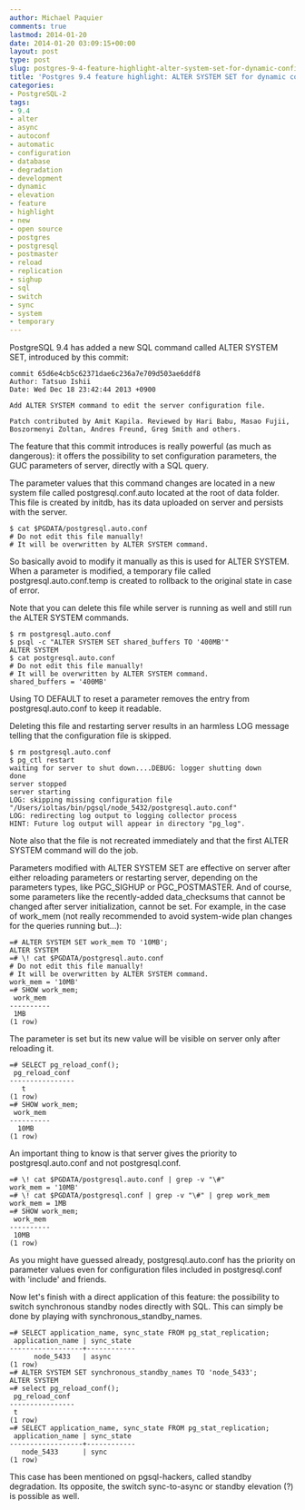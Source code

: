 ```yaml
---
author: Michael Paquier
comments: true
lastmod: 2014-01-20
date: 2014-01-20 03:09:15+00:00
layout: post
type: post
slug: postgres-9-4-feature-highlight-alter-system-set-for-dynamic-configuration
title: 'Postgres 9.4 feature highlight: ALTER SYSTEM SET for dynamic configuration'
categories:
- PostgreSQL-2
tags:
- 9.4
- alter
- async
- autoconf
- automatic
- configuration
- database
- degradation
- development
- dynamic
- elevation
- feature
- highlight
- new
- open source
- postgres
- postgresql
- postmaster
- reload
- replication
- sighup
- sql
- switch
- sync
- system
- temporary
---
```

PostgreSQL 9.4 has added a new SQL command called ALTER SYSTEM SET, introduced by this commit:

    commit 65d6e4cb5c62371dae6c236a7e709d503ae6ddf8
    Author: Tatsuo Ishii
    Date: Wed Dec 18 23:42:44 2013 +0900
 
    Add ALTER SYSTEM command to edit the server configuration file.
 
    Patch contributed by Amit Kapila. Reviewed by Hari Babu, Masao Fujii,
    Boszormenyi Zoltan, Andres Freund, Greg Smith and others.

The feature that this commit introduces is really powerful (as much as dangerous): it offers the possibility to set configuration parameters, the GUC parameters of server, directly with a SQL query.

The parameter values that this command changes are located in a new system file called postgresql.conf.auto located at the root of data folder. This file is created by initdb, has its data uploaded on server and persists with the server.

    $ cat $PGDATA/postgresql.auto.conf
    # Do not edit this file manually!
    # It will be overwritten by ALTER SYSTEM command.

So basically avoid to modify it manually as this is used for ALTER SYSTEM. When a parameter is modified, a temporary file called postgresql.auto.conf.temp is created to rollback to the original state in case of error.

Note that you can delete this file while server is running as well and still run the ALTER SYSTEM commands.

    $ rm postgresql.auto.conf
    $ psql -c "ALTER SYSTEM SET shared_buffers TO '400MB'"
    ALTER SYSTEM
    $ cat postgresql.auto.conf
    # Do not edit this file manually!
    # It will be overwritten by ALTER SYSTEM command.
    shared_buffers = '400MB'

Using TO DEFAULT to reset a parameter removes the entry from postgresql.auto.conf to keep it readable.

Deleting this file and restarting server results in an harmless LOG message telling that the configuration file is skipped.

    $ rm postgresql.auto.conf
    $ pg_ctl restart
    waiting for server to shut down....DEBUG: logger shutting down
    done
    server stopped
    server starting
    LOG: skipping missing configuration file "/Users/ioltas/bin/pgsql/node_5432/postgresql.auto.conf"
    LOG: redirecting log output to logging collector process
    HINT: Future log output will appear in directory "pg_log".

Note also that the file is not recreated immediately and that the first ALTER SYSTEM command will do the job.

Parameters modified with ALTER SYSTEM SET are effective on server after either reloading parameters or restarting server, depending on the parameters types, like PGC\_SIGHUP or PGC\_POSTMASTER. And of course, some parameters like the recently-added data\_checksums that cannot be changed after server initialization, cannot be set. For example, in the case of work\_mem (not really recommended to avoid system-wide plan changes for the queries running but...):

    =# ALTER SYSTEM SET work_mem TO '10MB';
    ALTER SYSTEM
    =# \! cat $PGDATA/postgresql.auto.conf
    # Do not edit this file manually!
    # It will be overwritten by ALTER SYSTEM command.
    work_mem = '10MB'
    =# SHOW work_mem;
     work_mem
    ----------
     1MB
    (1 row)

The parameter is set but its new value will be visible on server only after reloading it.

    =# SELECT pg_reload_conf();
     pg_reload_conf
    ----------------
       t
    (1 row)
    =# SHOW work_mem;
     work_mem
    ----------
      10MB
    (1 row)

An important thing to know is that server gives the priority to postgresql.auto.conf and not postgresql.conf.

    =# \! cat $PGDATA/postgresql.auto.conf | grep -v "\#"
    work_mem = '10MB'
    =# \! cat $PGDATA/postgresql.conf | grep -v "\#" | grep work_mem
    work_mem = 1MB
    =# SHOW work_mem;
     work_mem
    ----------
     10MB
    (1 row)

As you might have guessed already, postgresql.auto.conf has the priority on parameter values even for configuration files included in postgresql.conf with 'include' and friends.

Now let's finish with a direct application of this feature: the possibility to switch synchronous standby nodes directly with SQL. This can simply be done by playing with synchronous\_standby\_names.

    =# SELECT application_name, sync_state FROM pg_stat_replication;
     application_name | sync_state
    ------------------+------------
          node_5433   | async
    (1 row)
    =# ALTER SYSTEM SET synchronous_standby_names TO 'node_5433';
    ALTER SYSTEM
    =# select pg_reload_conf();
     pg_reload_conf
    ----------------
     t
    (1 row)
    =# SELECT application_name, sync_state FROM pg_stat_replication;
     application_name | sync_state
    ------------------+------------
       node_5433      | sync
    (1 row)

This case has been mentioned on pgsql-hackers, called standby degradation. Its opposite, the switch sync-to-async or standby elevation (?) is possible as well.
